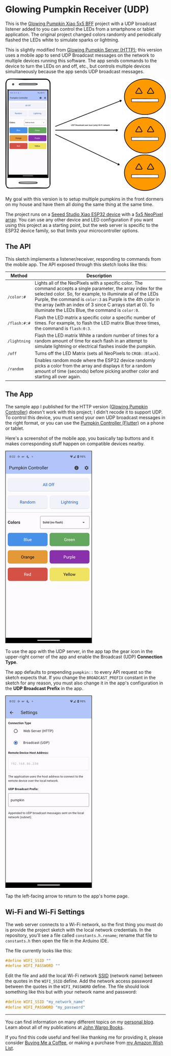 # Glowing Pumpkin Receiver (UDP)

This is the [Glowing Pumpkin Xiao 5x5 BFF](https://github.com/johnwargo/glowing-pumpkin-xiao-bff) project with a UDP broadcast listener added to you can control the LEDs from a smartphone or tablet application. The original project changed colors randomly and periodically flashed the LEDs white to simulate sparks or lightning. 

This is slightly modified from [Glowing Pumpkin Server (HTTP)](https://github.com/johnwargo/glowing-pumpkin-server-http); this version uses a mobile app to send UDP Broadcast messages on the network to multiple devices running this software. The app sends commands to the device to turn the LEDs on and off, etc., but controls multiple devices simultaneously because the app sends UDP broadcast messages. 

![Connection diagram](images\udp-broadcast-connection.png)

My goal with this version is to setup multiple pumpkins in the front dormers on my house and have them all doing the same thing at the same time.

The project runs on a [Seeed Studio Xiao ESP32 device](https://www.seeedstudio.com/xiao-series-page) with a [5x5 NeoPixel array](https://www.adafruit.com/product/5646). You can use any other device and LED configuration if you want using this project as a starting point, but the web server is specific to the ESP32 device family, so that limits your microcontroller options. 

## The API

This sketch implements a listener/receiver, responding to commands from the mobile app. The API exposed through this sketch looks like this:

| Method       | Description |
| ------------ | ----------- |
| `/color:#`   | Lights all of the NeoPixels with a specific color. The command accepts a single parameter, the array index for the selected color. So, for example, to illuminate all of the LEDs Purple, the command is `color:3` as Purple is the 4th color in the array (with an index of 3 since C arrays start at 0). To illuminate the LEDs Blue, the command is `color:0`. |
| `/flash:#:#` | Flash the LED matrix a specific color a specific number of times. For example, to flash the LED matrix Blue three times, the command is `flash:0:3`. |
| `/lightning` | Flash the LED matrix White a random number of times for a random amount of time for each flash in an attempt to simulate lightning or electrical flashes inside the pumpkin. |
| `/off`       | Turns off the LED Matrix (sets all NeoPixels to `CRGB::Black`). |
| `/random`    | Enables random mode where the ESP32 device randomly picks a color from the array and displays it for a random amount of time (seconds) before picking another color and starting all over again. |

## The App

The sample app I published for the HTTP version ([Glowing Pumpkin Controller](https://github.com/johnwargo/glowing-pumpkin-controller-html/tree/main)) doesn't work with this project; I didn't recode it to support UDP.  To control this device, you must send your own UDP broadcast messages in the right format, or you can use the [Pumpkin Controller (Flutter)](https://github.com/fumblystuff/pumpkin-controller-app-flutter) on a phone or tablet.

Here's a screenshot of the mobile app, you basically tap buttons and it makes corresponding stuff happen on compatible devices nearby. 

![Mobile application home screen](images/home.png)

To use the app with the UDP server, in the app tap the gear icon in the upper-right corner of the app and enable the Broadcast (UDP) **Connection Type**. 

The app defaults to prepending `pumpkin::` to every API request so the sketch expects that. If you change the `BROADCAST_PREFIX` constant in the sketch for any reason, you must also change it in the app's configuration in the **UDP Broadcast Prefix** in the app.

![Mobile application settings screen](images/settings-udp.png)

Tap the left-facing arrow to return to the app's home page.

## Wi-Fi and Wi-Fi Settings

The web server connects to a Wi-Fi network, so the first thing you must do is provide the project sketch with the local network credentials. In the repository, you'll see a file called `constants.h.rename`; rename that file to `constants.h` then open the file in the Arduino IDE. 

The file currently looks like this:

```c
#define WIFI_SSID ""
#define WIFI_PASSWORD ""
```

Edit the file and add the local Wi-Fi network [SSID](https://en.wikipedia.org/wiki/Service_set_(802.11_network)#SSID) (network name) between the quotes in the `WIFI_SSID` define. Add the network access password between the quotes in the `WIFI_PASSWORD` define.  The file should look something like this but with your network name and password:

```c
#define WIFI_SSID "my_network_name"
#define WIFI_PASSWORD "my_password"
```

***

You can find information on many different topics on my [personal blog](http://www.johnwargo.com). Learn about all of my publications at [John Wargo Books](http://www.johnwargobooks.com).

If you find this code useful and feel like thanking me for providing it, please consider <a href="https://www.buymeacoffee.com/johnwargo" target="_blank">Buying Me a Coffee</a>, or making a purchase from [my Amazon Wish List](https://amzn.com/w/1WI6AAUKPT5P9).
